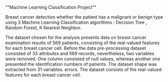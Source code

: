 ""Machine Learning Classification Project""

Breast cancer detection whether the patient has a malignant or benign type using 3 Machine Learning Classification algorithms : Decision Tree , Random Forest, K Nearest Neighbor.

The dataset chosen for the analysis presents data on breast cancer examination results of 569 patients, consisting of the real-valued features for each breast cancer cell.
Before the data pre-processing dataset consisted of 33 attributes and 569 records, nevertheless, two variables were removed. One column consisted of null values,
whereas another one presented the identification numbers of patients. 
The dataset shape was extracted from 31 variables.  errors.  The dataset consists of the real-valued features for each breast cancer cell.
